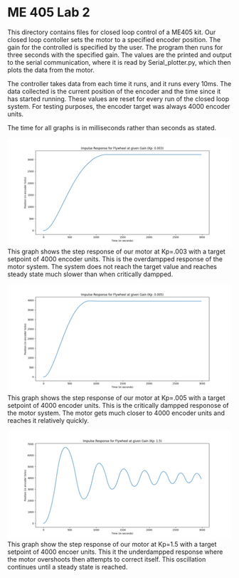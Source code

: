 # ME 405 Lab 2

This directory contains files for closed loop control of a ME405 kit. Our closed loop contoller sets the motor to a specified encoder position. The gain for the controlled is specified by the user. The program then runs for three seconds with the specified gain. The values are the printed and output to the serial communication, where it is read by Serial_plotter.py, which then plots the data from the motor.

The controller takes data from each time it runs, and it runs every 10ms. The data collected is the current position of the encoder and the time since it has started running. These values are reset for every run of the closed loop system. For testing purposes, the encoder target was always 4000 encoder units.

The time for all graphs is in milliseconds rather than seconds as stated.

![Gain at Kp = .003](Gain_at_.003.png)
This graph shows the step response of our motor at Kp=.003 with a target setpoint of 4000 encoder units. This is the overdampped response of the motor system. The system does not reach the target value and reaches steady state much slower than when critically dampped.

![Gain at Kp = .005](Gain_at_.005.png)
This graph shows the step response of our motor at Kp=.005 with a target setpoint of 4000 encoder units. This is the critically dampped responose of the motor system. The motor gets much closer to 4000 encoder units and reaches it relatively quickly.

![Gain at Kp = 1.5](Gain_at_1.5.png)
This graph show the step response of our motor at Kp=1.5 with a target setpoint of 4000 encoer units. This it the underdampped response where the motor overshoots then attempts to correct itself. This oscillation continues until a steady state is reached.